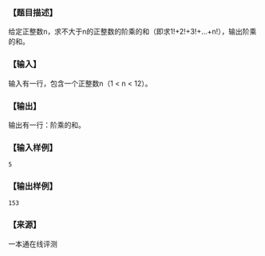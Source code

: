 ### 【题目描述】

给定正整数n，求不大于n的正整数的阶乘的和（即求1!+2!+3!+...+n!），输出阶乘的和。

### 【输入】

输入有一行，包含一个正整数n（1 < n < 12）。

### 【输出】

输出有一行：阶乘的和。

### 【输入样例】

```
5
```

### 【输出样例】

```
153
```


 ### 【来源】

 一本通在线评测 